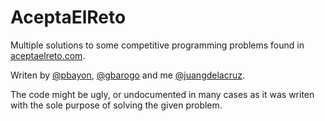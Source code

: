 # AceptaElReto
Multiple solutions to some competitive programming problems found in [aceptaelreto.com](https://aceptaelreto.com). 


Writen by  [@pbayon](https://github.com/pbayon), [@gbarogo](https://github.com/gbarogo) and me [@juangdelacruz](https://github.com/juangdelacruz).


The code might be ugly, or undocumented in many cases as it was writen with the sole purpose of solving the given problem.
